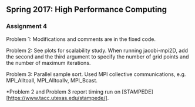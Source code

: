 ## Spring 2017: High Performance Computing 

### Assignment 4 

Problem 1: Modifications and comments are in the fixed code.

Problem 2: See plots for scalability study. When running jacobi-mpi2D, add the second and the third argument to specify the number of grid points and the number of maximum iterations.

Problem 3: Parallel sample sort. Used MPI collective communications, e.g. MPI_Alltoall, MPI_Alltoallv, MPI_Bcast. 

\*Problem 2 and Problem 3 report timing run on [STAMPEDE][https://www.tacc.utexas.edu/stampede/].



